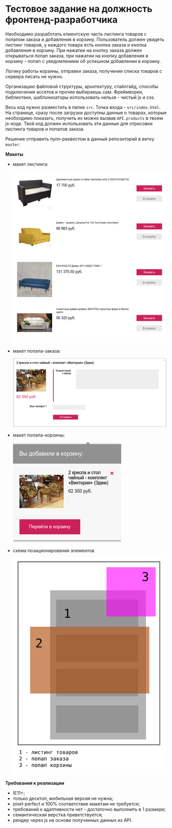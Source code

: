 Тестовое задание на должность фронтенд-разработчика
===================================================

Необходимо разработать клиентскую часть листинга товаров с попапом заказа и добавления в корзину. Пользователь должен
увидеть листинг товаров, у каждого товара есть кнопка заказа и кнопка добавления в корзину. При нажатии на кнопку 
заказа должен открываться попап заказа, при нажатии на кнопку добавления в корзину - попап с уведомлением об успешном
добавлении в корзину. 

Логику работы корзины, отправки заказа, получения списка товаров с сервера писать не нужно.

Организацию файловой структуры, архитектуру, стайлгайд, способы подключения ассетов и прочее выбираешь сам. Фреймворки, 
библиотеки, шаблонизаторы использовать нельзя - чистый js и css.

Весь код нужно разместить в папке `src`. Точка входа - `src/index.html`. На странице, сразу после загрузки доступны 
данные о товарах, которые необходимо показать, получить их можно вызвав `API.products` в твоем js-коде. Твой код должен 
использовать эти данные для отрисовки листинга товаров и попапов заказа.

Решение отправить пулл-реквестом в данный репозиторий в ветку `master`.

**Макеты**

* макет листинга:

  ![listing](images/listing.png)

* макет попапа-заказа:

  ![order-popup](images/order-popup.png)

* макет попапа-корзины:

  ![cart-popup](images/cart-popup.png)

* схема позиционирования элементов

  ![cart-popup](images/scheme.svg)

**Требования к реализации**

* IE11+;
* только десктоп, мобильная версия не нужна;
* pixel-perfect и 100% соответствие макетам не требуется;
* требований к адаптивности нет - достаточно выполнить в 1 размере;
* семантическая верстка приветствуется;
* рендер через js на основе полученных данных из API.
